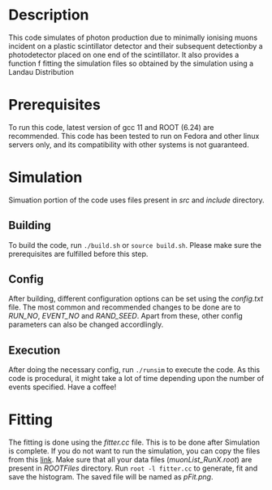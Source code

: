 # Description
 This code simulates of photon production due to minimally ionising muons incident on a plastic scintillator detector and their subsequent detectionby a photodetector placed on one end of the scintillator. It also provides a function f fitting the simulation files so obtained by the simulation using a Landau Distribution

# Prerequisites
To run this code, latest version of gcc 11 and ROOT (6.24) are recommended. This code has been tested to run on Fedora and other linux servers only, and its compatibility with other systems is not guaranteed.

# Simulation
Simuation portion of the code uses files present in *src* and *include* directory.

## Building
To build the code, run ```./build.sh``` or ```source build.sh```. Please make sure the prerequisites are fulfilled before this step.

## Config
After building, different configuration options can be set using the *config.txt* file. The most common and recommended changes to be done are to *RUN_NO*, *EVENT_NO* and *RAND_SEED*. Apart from these, other config parameters can also be changed accordlingly.

## Execution
After doing the necessary config, run ```./runsim``` to execute the code. As this code is procedural, it might take a lot of time depending upon the number of events specified. Have a coffee!

# Fitting
The fitting is done using the *fitter.cc* file. This is to be done after Simulation is complete. If you do not want to run the simulation, you can copy the files from this [link](https://drive.google.com/drive/folders/1z9QfUiWf0tlFRkQGoGDKRnQ7LSObfWRv?usp=sharing). Make sure that all your data files (*muonList_RunX.root*) are present in *ROOTFiles* directory. Run ```root -l fitter.cc``` to generate, fit and save the histogram. The saved file will be named as *pFit.png*.
